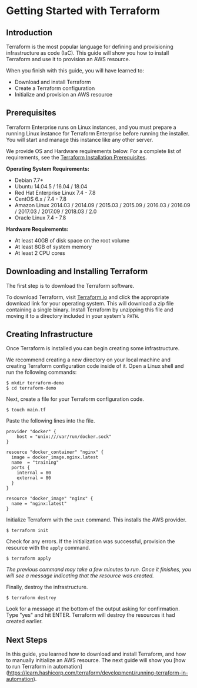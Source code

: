 # Getting Started with Terraform

## Introduction

Terraform is the most popular language for defining and provisioning infrastructure as code (IaC). This guide will show you how to install Terraform and use it to provision an AWS resource.

When you finish with this guide, you will have learned to:

- Download and install Terraform
- Create a Terraform configuration
- Initialize and provision an AWS resource

## Prerequisites

Terraform Enterprise runs on Linux instances, and you must prepare a running Linux instance for Terraform Enterprise before running the installer. You will start and manage this instance like any other server.

We provide OS and Hardware requirements below. For a complete list of requirements, see the [Terraform Installation Prerequisites](https://www.terraform.io/docs/enterprise/before-installing/index.html).

**Operating System Requirements:**
- Debian 7.7+
- Ubuntu 14.04.5 / 16.04 / 18.04
- Red Hat Enterprise Linux 7.4 - 7.8
- CentOS 6.x / 7.4 - 7.8
- Amazon Linux 2014.03 / 2014.09 / 2015.03 / 2015.09 / 2016.03 / 2016.09 / 2017.03 / 2017.09 / 2018.03 / 2.0
- Oracle Linux 7.4 - 7.8

**Hardware Requirements:**
- At least 40GB of disk space on the root volume
- At least 8GB of system memory
- At least 2 CPU cores

## Downloading and Installing Terraform

The first step is to download the Terraform software.

To download Terraform, visit [Terraform.io](https://www.terraform.io/downloads.html) and click the appropriate download link for your operating system. This will download a zip file containing a single binary. Install Terraform by unzipping this file and moving it to a directory included in your system's `PATH`.

## Creating Infrastructure

Once Terraform is installed you can begin creating some infrastructure.

We recommend creating a new directory on your local machine and creating Terraform configuration code inside of it. Open a Linux shell and run the following commands:

```shell
$ mkdir terraform-demo
$ cd terraform-demo
```

Next, create a file for your Terraform configuration code.

```shell
$ touch main.tf
```

Paste the following lines into the file.

```hcl
provider "docker" {
    host = "unix:///var/run/docker.sock"
}

resource "docker_container" "nginx" {
  image = docker_image.nginx.latest
  name  = "training"
  ports {
    internal = 80
    external = 80
  }
}

resource "docker_image" "nginx" {
  name = "nginx:latest"
}
```

Initialize Terraform with the `init` command. This installs the AWS provider. 

```shell
$ terraform init
```

Check for any errors. If the initialization was successful, provision the resource with the `apply` command.

```shell
$ terraform apply
```
*The previous command may take a few minutes to run. Once it finishes, you will see a message indicating that the resource was created.*



Finally, destroy the infrastructure.

```shell
$ terraform destroy
```

Look for a message at the bottom of the output asking for confirmation. Type "yes" and hit ENTER. Terraform will destroy the resources it had created earlier.

## Next Steps

In this guide, you learned how to download and install Terraform, and how to manually initialize an AWS resource. The next guide will show you [how to run Terraform in automation] (https://learn.hashicorp.com/terraform/development/running-terraform-in-automation).

